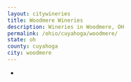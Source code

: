 ```yaml
---
layout: citywineries
title: Woodmere Wineries
description: Wineries in Woodmere, OH
permalink: /ohio/cuyahoga/woodmere/
state: oh
county: cuyahoga
city: woodmere
---
```

-
